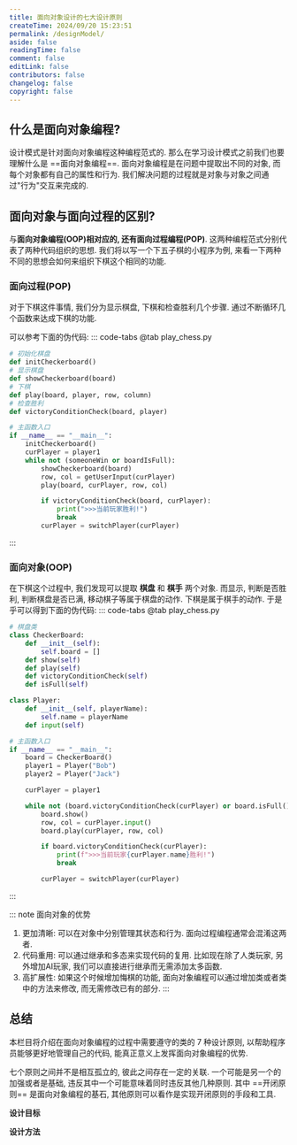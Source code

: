 ```yaml
---
title: 面向对象设计的七大设计原则
createTime: 2024/09/20 15:23:51
permalink: /designModel/
aside: false
readingTime: false
comment: false
editLink: false
contributors: false
changelog: false
copyright: false
---
```

## 什么是面向对象编程?
设计模式是针对面向对象编程这种编程范式的. 那么在学习设计模式之前我们也要理解什么是 ==面向对象编程==. 面向对象编程是在问题中提取出不同的对象, 而每个对象都有自己的属性和行为. 我们解决问题的过程就是对象与对象之间通过"行为"交互来完成的.

## 面向对象与面向过程的区别?
与**面向对象编程(OOP)**相对应的, 还有**面向过程编程(POP)**. 这两种编程范式分别代表了两种代码组织的思想. 我们将以写一个下五子棋的小程序为例, 来看一下两种不同的思想会如何来组织下棋这个相同的功能.

### 面向过程(POP)
对于下棋这件事情, 我们分为显示棋盘, 下棋和检查胜利几个步骤. 通过不断循环几个函数来达成下棋的功能.

可以参考下面的伪代码:
::: code-tabs
@tab play_chess.py
``` python
# 初始化棋盘
def initCheckerboard()
# 显示棋盘
def showCheckerboard(board)
# 下棋
def play(board, player, row, column)
# 检查胜利
def victoryConditionCheck(board, player)

# 主函数入口
if __name__ == "__main__":
    initCheckerboard()
    curPlayer = player1
    while not (someoneWin or boardIsFull):
        showCheckerboard(board)
        row, col = getUserInput(curPlayer)
        play(board, curPlayer, row, col)

        if victoryConditionCheck(board, curPlayer):
            print(">>>当前玩家胜利!")
            break
        curPlayer = switchPlayer(curPlayer)
```
:::

### 面向对象(OOP)
在下棋这个过程中, 我们发现可以提取 **棋盘** 和 **棋手** 两个对象. 而显示, 判断是否胜利, 判断棋盘是否已满, 移动棋子等属于棋盘的动作. 下棋是属于棋手的动作. 于是乎可以得到下面的伪代码:
::: code-tabs
@tab play_chess.py
```python
# 棋盘类
class CheckerBoard:
    def __init__(self):
        self.board = []
    def show(self)
    def play(self)
    def victoryConditionCheck(self)
    def isFull(self)

class Player:
    def __init__(self, playerName):
        self.name = playerName
    def input(self)

# 主函数入口
if __name__ == "__main__":
    board = CheckerBoard()
    player1 = Player("Bob")
    player2 = Player("Jack")

    curPlayer = player1

    while not (board.victoryConditionCheck(curPlayer) or board.isFull()):
        board.show()
        row, col = curPlayer.input()
        board.play(curPlayer, row, col)

        if board.victoryConditionCheck(curPlayer):
            print(f">>>当前玩家{curPlayer.name}胜利!")
            break

        curPlayer = switchPlayer(curPlayer)
```
:::

::: note 面向对象的优势
1. 更加清晰: 可以在对象中分别管理其状态和行为. 面向过程编程通常会混淆这两者.
2. 代码重用: 可以通过继承和多态来实现代码的复用. 比如现在除了人类玩家, 另外增加AI玩家, 我们可以直接进行继承而无需添加太多函数.
3. 高扩展性: 如果这个时候增加悔棋的功能, 面向对象编程可以通过增加类或者类中的方法来修改, 而无需修改已有的部分.
:::

## 总结
本栏目将介绍在面向对象编程的过程中需要遵守的类的 7 种设计原则, 以帮助程序员能够更好地管理自己的代码, 能真正意义上发挥面向对象编程的优势.

七个原则之间并不是相互孤立的, 彼此之间存在一定的关联. 一个可能是另一个的加强或者是基础, 违反其中一个可能意味着同时违反其他几种原则. 其中 ==开闭原则== 是面向对象编程的基石, 其他原则可以看作是实现开闭原则的手段和工具.

**设计目标**
<CardGrid>
  <LinkCard title="开闭原则" href="/designModel/4fb4t8ws/" />
  <LinkCard title="里氏替换原则" href="/designModel/0tdqgfh1/" />
  <LinkCard title="迪米特原则" href="/designModel/r18tx5ar/" />
</CardGrid>

**设计方法**
<CardGrid>
  <LinkCard title="单一职责原则" href="/designModel/agkqzc4e/" />
  <LinkCard title="接口隔离原则" href="/designModel/m4watttg/" />
  <LinkCard title="依赖倒置原则" href="/designModel/hp4bylot/" />
  <LinkCard title="组合复用原则" href="/article/vuqkixk6/" />
</CardGrid>

